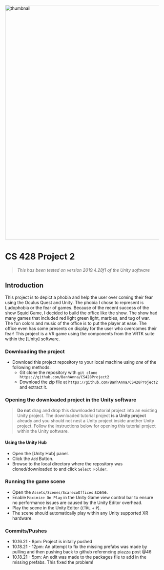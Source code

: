 <img width="767" alt="thumbnail" src="https://user-images.githubusercontent.com/77754518/137814851-3e575c28-6783-4956-ad27-06754e840a0d.PNG">

# CS 428 Project 2

> _This has been tested on version 2019.4.28f1 of the Unity software_


## Introduction

This project is to depict a phobia and help the user over coming their fear using the Oculus Quest and Unity. The phobia I chose to represent is Ludophobia or the fear of games. Because of the recent success of the show Squid Game, I decided to build the office like the show. The show had many games that included red light green light, marbles, and tug of war. The fun colors and music of the office is to put the player at ease. The office even has some presents on display for the user who overcomes their fear! This project is a VR game using the components from the VRTK suite within the [Unity] software.

### Downloading the project

* Download this project repository to your local machine using *one* of the following methods:
  * Git clone the repository with `git clone https://github.com/BanhAnna/CS428Project2`
  * Download the zip file at `https://github.com/BanhAnna/CS428Project2` and extract it.

### Opening the downloaded project in the Unity software

> **Do not** drag and drop this downloaded tutorial project into an existing Unity project. The downloaded tutorial project **is a Unity project** already and you should not nest a Unity project inside another Unity project. Follow the instructions below for opening this tutorial project within the Unity software.

#### Using the Unity Hub

* Open the [Unity Hub] panel.
* Click the `Add` Button.
* Browse to the local directory where the repository was cloned/downloaded to and click `Select Folder`.

### Running the game scene

* Open the `Assets/Scenes/ScarecoOffices` scene.
* Enable `Maximize On Play` in the Unity Game view control bar to ensure no performance issues are caused by the Unity Editor overhead.
* Play the scene in the Unity Editor (`CTRL` + `P`).
* The scene should automatically play within any Unity supported XR hardware.

### Commits/Pushes
* 10.16.21 - 8pm: Project is initally pushed
* 10.18.21 - 12pm: An attempt to fix the missing prefabs was made by pulling and then pushing back to github referencing piazza post @46
* 10.18.21 - 5pm: An edit was made to the packages file to add in the missing prefabs. This fixed the problem!

